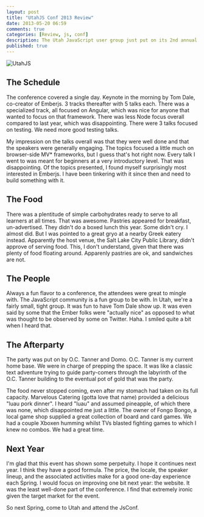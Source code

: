 ```yaml
---
layout: post
title: "UtahJS Conf 2013 Review"
date: 2013-05-20 06:59
comments: true
categories: [Review, js, conf]
description: The Utah JavaScript user group just put on its 2nd annual conference in Salt Lake City.  It was a good time.  Here's my take.
published: true
---
```


![UtahJS](http://i.imgur.com/G3BBShC.png)

<!--more-->

## The Schedule

The conference covered a single day.  Keynote in the morning by Tom Dale, co-creator of Emberjs.  3 tracks thereafter with 5 talks each.  There was a specialized track, all focused on Angular, which was nice for anyone that wanted to focus on that framework.  There was less Node focus overall compared to last year, which was disappointing.  There were 3 talks focused on testing.  We need more good testing talks.

My impression on the talks overall was that they were well done and that the speakers were generally engaging.  The topics focused a little much on browser-side MV* frameworks, but I guess that's hot right now.  Every talk I went to was meant for beginners at a very introductory level.  That was disappointing.  Of the topics presented, I found myself surprisingly most interested in Emberjs.  I have been tinkering with it since then and need to build something with it.

## The Food

There was a plentitude of simple carbohydrates ready to serve to all learners at all times.  That was awesome.  Pastries appeared for breakfast, un-advertised.  They didn't do a boxed lunch this year.  Some didn't cry.  I almost did.  But I was pointed to a great gryo at a nearby Greek eatery instead.  Apparently the host venue, the Salt Lake City Public Library, didn't approve of serving food.  This, I don't understand, given that there was plenty of food floating around.  Apparenly pastries are ok, and sandwiches are not.

## The People

Always a fun flavor to a conference, the attendees were great to mingle with.  The JavaScript community is a fun group to be with.  In Utah, we're a fairly small, tight group.  It was fun to have Tom Dale show up.  It was even said by some that the Ember folks were "actually nice" as opposed to what was thought to be observed by some on Twitter.  Haha.  I smiled quite a bit when I heard that.

## The Afterparty

The party was put on by O.C. Tanner and Domo.  O.C. Tanner is my current home base.  We were in charge of prepping the space.  It was like a classic text adventure trying to guide party-comers through the labyrinth of the O.C. Tanner building to the eventual pot of gold that was the party.

The food never stopped coming, even after my stomach had taken on its full capacity.  Marvelous Catering (gotta love that name) provided a delicious "luau pork dinner".  I heard "luau" and assumed pineapple, of which there was none, which disappointed me just a little.  The owner of Fongo Bongo, a local game shop supplied a great collection of board and card games.  We had a couple Xboxen humming whilst TVs blasted fighting games to which I knew no combos.  We had a great time.

## Next Year

I'm glad that this event has shown some perpetuity.  I hope it continues next year.  I think they have a good formula.  The price, the locale, the speaker lineup, and the associated activities make for a good one-day experience each Spring.  I would focus on improving one bit next year: the website.  It was the least well-done part of the conference.  I find that extremely ironic given the target market for the event.

So next Spring, come to Utah and attend the JsConf.